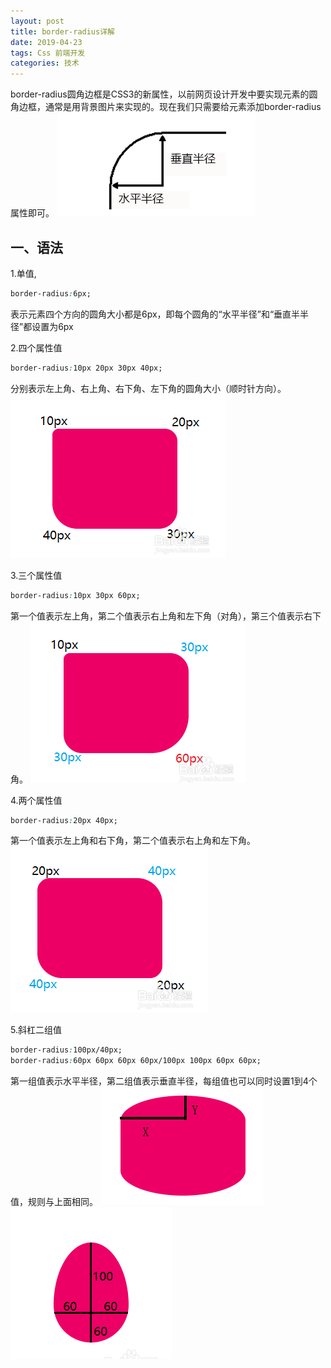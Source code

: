 ```yaml
---
layout: post
title: border-radius详解
date: 2019-04-23
tags: Css 前端开发
categories: 技术
---
```


border-radius圆角边框是CSS3的新属性，以前网页设计开发中要实现元素的圆角边框，通常是用背景图片来实现的。现在我们只需要给元素添加border-radius属性即可。
![border-radius原理](/assets/img/posts/radius/1.png)

## 一、语法
1.单值,
```css
border-radius:6px;
```
表示元素四个方向的圆角大小都是6px，即每个圆角的“水平半径”和“垂直半半径”都设置为6px


2.四个属性值
```css
border-radius:10px 20px 30px 40px;
```
分别表示左上角、右上角、右下角、左下角的圆角大小（顺时针方向）。
![四个属性值](/assets/img/posts/radius/2.png)


3.三个属性值
```css
border-radius:10px 30px 60px;
```
第一个值表示左上角，第二个值表示右上角和左下角（对角），第三个值表示右下角。
![三个属性值](/assets/img/posts/radius/3.png)


4.两个属性值
```css
border-radius:20px 40px;
```
第一个值表示左上角和右下角，第二个值表示右上角和左下角。
![两个属性值](/assets/img/posts/radius/4.png)


5.斜杠二组值
```css
border-radius:100px/40px;
border-radius:60px 60px 60px 60px/100px 100px 60px 60px;
```
第一组值表示水平半径，第二组值表示垂直半径，每组值也可以同时设置1到4个值，规则与上面相同。
![斜杠二组值100/40](/assets/img/posts/radius/5.png)
![斜杠二组值](/assets/img/posts/radius/6.png)











